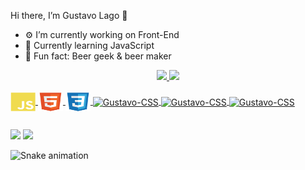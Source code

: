 Hi there, I’m Gustavo Lago 👋

- ⚙️ I’m currently working on Front-End
- 📖 Currently learning JavaScript
- 🍺 Fun fact: Beer geek & beer maker

<div align="center">
  <a href="https://github.com/lagomoura">
  <img height="180em" src="https://github-readme-stats.vercel.app/api?username=lagomoura&show_icons=true&theme=dark&include_all_commits=true&count_private=true"/>
  <img height="180em" src="https://github-readme-stats.vercel.app/api/top-langs/?username=lagomoura&layout=compact&langs_count=7&theme=dark"/>
</div>
  
<div style="display: inline_block"><br>
  <img align="center" alt="Gustavo-Js" height="30" width="40" src="https://raw.githubusercontent.com/devicons/devicon/master/icons/javascript/javascript-plain.svg">
  <img align="center" alt="Gustavo-HTML" height="30" width="40" src="https://raw.githubusercontent.com/devicons/devicon/master/icons/html5/html5-original.svg">
  <img align="center" alt="Gustavo-CSS" height="30" width="40" src="https://raw.githubusercontent.com/devicons/devicon/master/icons/css3/css3-original.svg">
  <img align="center" alt="Gustavo-CSS" height="30" width="40" src="https://cdn.jsdelivr.net/gh/devicons/devicon/icons/bootstrap/bootstrap-plain.svg">
  <img align="center" alt="Gustavo-CSS" height="30" width="40" src="https://cdn.jsdelivr.net/gh/devicons/devicon/icons/sass/sass-original.svg">
  <img align="center" alt="Gustavo-CSS" height="30" width="40" src="https://cdn.jsdelivr.net/gh/devicons/devicon/icons/filezilla/filezilla-plain.svg">
</div>
  
  ##
  
<div> 
  <a align:"center" href = "mailto:mouralago@live.com"><img src="https://img.shields.io/badge/-Gmail-%23333?style=for-the-badge&logo=gmail&logoColor=red" target="_blank"></a>
  <a align:"center" href="https://www.linkedin.com/in/gustavo-moura-/" target="_blank"><img src="https://img.shields.io/badge/-LinkedIn-%230077B5?style=for-the-badge&logo=linkedin&logoColor=white" target="_blank"></a>
  
   ![Snake animation](https://github.com/lagomoura/lagomoura/blob/output/github-contribution-grid-snake.svg)
  
</div>  
